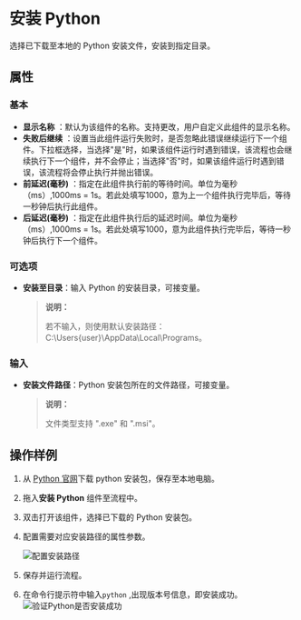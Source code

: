 # 安装 Python
选择已下载至本地的 Python 安装文件，安装到指定目录。

## 属性

### 基本

- **显示名称** ：默认为该组件的名称。支持更改，用户自定义此组件的显示名称。
- **失败后继续** ：设置当此组件运行失败时，是否忽略此错误继续运行下一个组件。下拉框选择，当选择"是"时，如果该组件运行时遇到错误，该流程也会继续执行下一个组件，并不会停止；当选择"否"时，如果该组件运行时遇到错误，该流程将会停止执行并抛出错误。
- **前延迟(毫秒)** ：指定在此组件执行前的等待时间。单位为毫秒（ms）,1000ms = 1s。若此处填写1000，意为上一个组件执行完毕后，等待一秒钟后执行此组件。
- **后延迟(毫秒)** ：指定在此组件执行后的延迟时间。单位为毫秒（ms）,1000ms = 1s。若此处填写1000，意为此组件执行完毕后，等待一秒钟后执行下一个组件。

### 可选项

- **安装至目录**：输入 Python 的安装目录，可接变量。

  >**说明：**
  >
  > 若不输入，则使用默认安装路径：C:\Users\{user}\AppData\Local\Programs。


### 输入

- **安装文件路径**：Python 安装包所在的文件路径，可接变量。
  
  > **说明：**
  >   
  > 文件类型支持 ".exe" 和 ".msi"。

## 操作样例
1. 从 [Python 官网](https://www.python.org/downloads/)下载 python 安装包，保存至本地电脑。
2. 拖入**安装 Python** 组件至流程中。
3. 双击打开该组件，选择已下载的 Python 安装包。
4. 配置需要对应安装路径的属性参数。
   
   ![配置安装路径](https://docimages.blob.core.chinacloudapi.cn/images/Activities/installpython20201216.png)

5. 保存并运行流程。
6. 在命令行提示符中输入`python` ,出现版本号信息，即安装成功。
   ![验证Python是否安装成功](https://docimages.blob.core.chinacloudapi.cn/images/Activities/pythonsucess20201216.png)